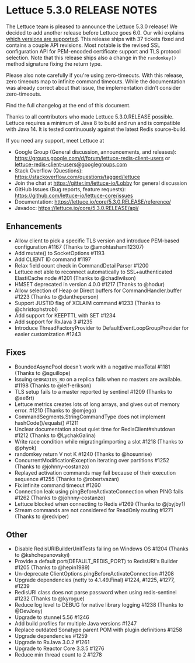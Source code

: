 Lettuce 5.3.0 RELEASE NOTES
===========================

The Lettuce team is pleased to announce the Lettuce 5.3.0 release! 
We decided to add another release before Lettuce goes 6.0. Our wiki explains [which versions are supported](https://github.com/lettuce-io/lettuce-core/wiki/Lettuce-Versions).
This release ships with 37 tickets fixed and contains a couple API revisions. Most notable is the revised SSL configuration API for PEM-encoded certificate support and TLS protocol selection.
Note that this release ships also a change in the `randomkey()` method signature fixing the return type.

Please also note carefully if you're using zero-timeouts. With this release, zero timeouts map to infinite command timeouts. 
While the documentation was already correct about that issue, the implementation didn't consider zero-timeouts.
 
Find the full changelog at the end of this document.

Thanks to all contributors who made Lettuce 5.3.0.RELEASE possible.
Lettuce requires a minimum of Java 8 to build and run and is compatible with Java 14. It is tested continuously against the latest Redis source-build.

If you need any support, meet Lettuce at

* Google Group (General discussion, announcements, and releases): https://groups.google.com/d/forum/lettuce-redis-client-users
or lettuce-redis-client-users@googlegroups.com
* Stack Overflow (Questions): https://stackoverflow.com/questions/tagged/lettuce
* Join the chat at https://gitter.im/lettuce-io/Lobby for general discussion
* GitHub Issues (Bug reports, feature requests): https://github.com/lettuce-io/lettuce-core/issues
* Documentation: https://lettuce.io/core/5.3.0.RELEASE/reference/
* Javadoc: https://lettuce.io/core/5.3.0.RELEASE/api/

Enhancements
------------
* Allow client to pick a specific TLS version and introduce PEM-based configuration #1167 (Thanks to @amohtashami12307)
* Add mutate() to SocketOptions #1193
* Add CLIENT ID command #1197
* Relax field count check in CommandDetailParser #1200
* Lettuce not able to reconnect automatically to SSL+authenticated ElastiCache node #1201 (Thanks to @chadlwilson)
* HMSET deprecated in version 4.0.0 #1217 (Thanks to @hodur)
* Allow selection of Heap or Direct buffers for CommandHandler.buffer #1223 (Thanks to @dantheperson)
* Support JUSTID flag of XCLAIM command #1233 (Thanks to @christophstrobl)
* Add support for KEEPTTL with SET #1234
* Add support for RxJava 3 #1235
* Introduce ThreadFactoryProvider to DefaultEventLoopGroupProvider for easier customization #1243

Fixes
-----
* BoundedAsyncPool doesn't work with a negative maxTotal #1181 (Thanks to @sguillope)
* Issuing `GEORADIUS_RO` on a replica fails when no masters are available. #1198 (Thanks to @leif-erikson)
* TLS setup fails to a master reported by sentinel #1209 (Thanks to @ae6rt)
* Lettuce metrics creates lots of long arrays, and gives out of memory error.  #1210 (Thanks to @omjego)
* CommandSegments.StringCommandType does not implement hashCode()/equals() #1211
* Unclear documentation about quiet time for RedisClient#shutdown  #1212 (Thanks to @LychakGalina)
* Write race condition while migrating/importing a slot #1218 (Thanks to @phyok)
* randomkey return V not K #1240 (Thanks to @hosunrise)
* ConcurrentModificationException iterating over partitions #1252 (Thanks to @johnny-costanzo)
* Replayed activation commands may fail because of their execution sequence #1255 (Thanks to @robertvazan)
* Fix infinite command timeout #1260
* Connection leak using pingBeforeActivateConnection when PING fails #1262 (Thanks to @johnny-costanzo)
* Lettuce blocked when connecting to Redis #1269 (Thanks to @jbyjby1)
* Stream commands are not considered for ReadOnly routing  #1271 (Thanks to @redviper)

Other
-----
* Disable RedisURIBuilderUnitTests failing on Windows OS #1204 (Thanks to @kshchepanovskyi)
* Provide a default port(DEFAULT_REDIS_PORT) to RedisURI's Builder #1205 (Thanks to @hepin1989)
* Un-deprecate ClientOptions.pingBeforeActivateConnection #1208
* Upgrade dependencies (netty to 4.1.49.Final) #1224, #1225, #1277, #1239
* RedisURI class does not parse password when using redis-sentinel #1232 (Thanks to @kyrogue)
* Reduce log level to DEBUG for native library logging #1238 (Thanks to @DevJoey)
* Upgrade to stunnel 5.56 #1246
* Add build profiles for multiple Java versions #1247
* Replace outdated Sonatype parent POM with plugin definitions #1258
* Upgrade dependencies #1259
* Upgrade to RxJava 3.0.2 #1261
* Upgrade to Reactor Core 3.3.5 #1276
* Reduce min thread count to 2 #1278
